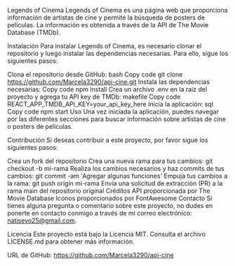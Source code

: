 Legends of Cinema
Legends of Cinema es una página web que proporciona información de artistas de cine y permite la búsqueda de posters de películas. La información es obtenida a través de la API de The Movie Database (TMDb).

Instalación
Para instalar Legends of Cinema, es necesario clonar el repositorio y luego instalar las dependencias necesarias. Para ello, sigue los siguientes pasos:

Clona el repositorio desde GitHub:
bash
Copy code
git clone https://github.com/Marcela3290/api-cine.git
Instala las dependencias necesarias:
Copy code
npm install
Crea un archivo .env en la raíz del proyecto y agrega tu API key de TMDb:
makefile
Copy code
REACT_APP_TMDB_API_KEY=your_api_key_here
Inicia la aplicación:
sql
Copy code
npm start
Uso
Una vez iniciada la aplicación, puedes navegar por las diferentes secciones para buscar información sobre artistas de cine o posters de películas.

Contribución
Si deseas contribuir a este proyecto, por favor sigue los siguientes pasos:

Crea un fork del repositorio
Crea una nueva rama para tus cambios: git checkout -b mi-rama
Realiza los cambios necesarios y haz commits de tus cambios: git commit -am 'Agregar algunas funciones'
Empuja tus cambios a la rama: git push origin mi-rama
Envía una solicitud de extracción (PR) a la rama main del repositorio original
Créditos
API proporcionada por The Movie Database
Iconos proporcionados por FontAwesome
Contacto
Si tienes alguna pregunta o comentario sobre este proyecto, no dudes en ponerte en contacto conmigo a través de mi correo electrónico: natisevo25@gmail.com.

Licencia
Este proyecto está bajo la Licencia MIT. Consulta el archivo LICENSE.md para obtener más información.

URL de GitHub: https://github.com/Marcela3290/api-cine
